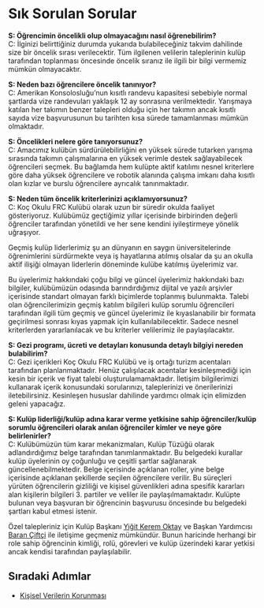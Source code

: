 # Sık Sorulan Sorular

**S: Öğrencimin öncelikli olup olmayacağını nasıl öğrenebilirim?** <br />
C: İlginizi belirttiğiniz durumda yukarıda bulabileceğiniz takvim dahilinde size bir öncelik sırası verilecektir. Tüm ilgilenen velilerin taleplerinin kulüp tarafından toplanması öncesinde öncelik sıranız ile ilgili bir bilgi vermemiz mümkün olmayacaktır.

**S: Neden bazı öğrencilere öncelik tanınıyor?** <br />
C: Amerikan Konsolosluğu’nun kısıtlı randevu kapasitesi sebebiyle normal şartlarda vize randevuları yaklaşık 12 ay sonrasına verilmektedir. Yarışmaya katılan her takımın benzer talepleri olduğu için her takımın ancak kısıtlı sayıda vize başvurusunun bu tarihten kısa sürede tamamlanması mümkün olmaktadır.

**S: Öncelikleri nelere göre tanıyorsunuz?** <br />
C: Amacımız kulübün sürdürülebilirliğini en yüksek sürede tutarken yarışma sırasında takımın çalışmalarına en yüksek verimle destek sağlayabilecek öğrencileri seçmek. Bu bağlamda hem kulüpte aktif katılımı nesnel kriterlere göre daha yüksek öğrencilere ve robotik alanında çalışma imkanı daha kısıtlı olan kızlar ve burslu öğrencilere ayrıcalık tanınmaktadır.

**S: Neden tüm öncelik kriterlerinizi açıklamıyorsunuz?** <br />
C: Koç Okulu FRC Kulübü olarak uzun bir süredir okulda faaliyet gösteriyoruz. Kulübümüz geçtiğimiz yıllar içerisinde birbirinden değerli öğrenciler tarafından yönetildi ve her sene kendini iyileştirmeye yönelik uğraşıyor.

Geçmiş kulüp liderlerimiz şu an dünyanın en saygın üniversitelerinde öğrenimlerini sürdürmekte veya iş hayatlarına atılmış olsalar da şu an okulla aktif ilişiği olmayan liderlerin döneminde kulübe katılmış üyelerimiz var.

Bu üyelerimiz hakkındaki çoğu bilgi ve güncel üyelerimiz hakkındaki bazı bilgiler, kulübümüzün odasında barındırdığımız dijital ve yazılı arşivler içerisinde standart olmayan farklı biçimlerde toplanmış bulunmakta. Talebi olan öğrencilerimizin geçmiş katılım bilgileri kulüp sorumlu öğrencileri tarafından ilgili tüm geçmiş ve güncel üyelerimiz ile kıyaslanabilir bir formata geçirilmesi sonrası kıyas yapmak için kullanılabilecektir. Sadece nesnel kriterlerden yararlanılacak ve bu kriterler velilerimiz ile paylaşılacaktır.

**S: Gezi programı, ücreti ve detayları konusunda detaylı bilgiyi nereden bulabilirim?** <br />
C: Gezi içerikleri Koç Okulu FRC Kulübü ve iş ortağı turizm acentaları tarafından planlanmaktadır. Henüz çalışılacak acentalar kesinleşmediği için kesin bir içerik ve fiyat talebi oluşturulamamaktadır. İletişim bilgilerimizi kullanarak içerik konusundaki sorularınızı, taleplerinizi ve önerilerinizi iletebilirsiniz. Kesinleşen hususlar dahilinde yardımcı olmak için elimizden geleni yapacağız.

**S: Kulüp liderliği/kulüp adına karar verme yetkisine sahip öğrenciler/kulüp sorumlu öğrencileri olarak anılan öğrenciler kimler ve neye göre belirlenirler?** <br />
C: Kulübümüzün tüm karar mekanizmaları, Kulüp Tüzüğü olarak adlandırdığımız belge tarafından tanımlanmaktadır. Bu belgedeki kurallar kulüp üyelerinin oy çoğunluğu ve çeşitli şartlar sağlanarak güncellenebilmektedir. Belge içerisinde açıklanan roller, yine belge içerisinde açıklanan şekillerde seçilen öğrencilere verilir. Bu süreçleri yürüten öğrencilerin gizliliği ve kişisel güvenlikleri adına spesifik kararları alan kişilerin bilgileri 3. partiler ve veliler ile paylaşılmamaktadır. Kulüpte bulunan veya başvuran bir öğrencinin başvurusu öncesinde bu belgedeki şartları kabul etmesi istenir.

Özel talepleriniz için Kulüp Başkanı [Yiğit Kerem Oktay](mailto:yigitkerem@rams7729.org) ve Başkan Yardımcısı [Baran Çiftçi](mailto:baran.ciftci@rams7729.org) ile iletişime geçmeniz mümkündür. Bunun haricinde herhangi bir role sahip öğrencinin kimliği, rolü, görevleri ve kulüp üzerindeki karar yetkisi ancak kendisi tarafından paylaşılabilir.

## Sıradaki Adımlar
- [Kişisel Verilerin Korunması](PrivacyOverview.md)